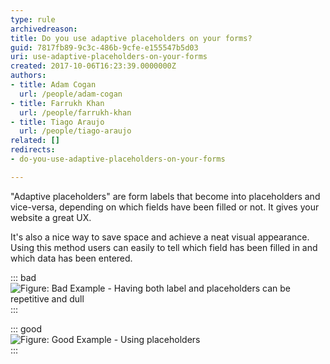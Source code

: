 ```yaml
---
type: rule
archivedreason: 
title: Do you use adaptive placeholders on your forms?
guid: 7817fb89-9c3c-486b-9cfe-e155547b5d03
uri: use-adaptive-placeholders-on-your-forms
created: 2017-10-06T16:23:39.0000000Z
authors:
- title: Adam Cogan
  url: /people/adam-cogan
- title: Farrukh Khan
  url: /people/farrukh-khan
- title: Tiago Araujo
  url: /people/tiago-araujo
related: []
redirects:
- do-you-use-adaptive-placeholders-on-your-forms

---
```


"Adaptive placeholders" are form labels that become into placeholders and vice-versa, depending on which fields have been filled or not. It gives your website a great UX.


<!--endintro-->

It's also a nice way to save space and achieve a neat visual appearance. Using this method users can easily to tell which field has been filled in and which data has been entered.


::: bad  
![Figure: Bad Example - Having both label and placeholders can be repetitive and dull](placeholder-bad.png)  
:::


::: good  
![Figure: Good Example - Using placeholders](placeholder-good.gif)  
:::
